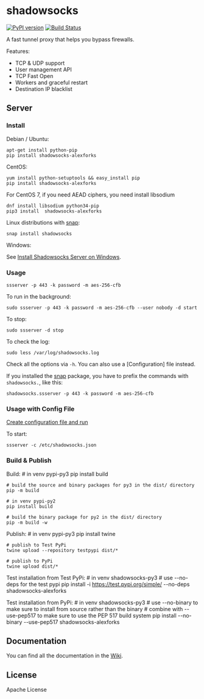 shadowsocks
===========

[![PyPI version]][PyPI]
[![Build Status]][Travis CI]

A fast tunnel proxy that helps you bypass firewalls.

Features:
- TCP & UDP support
- User management API
- TCP Fast Open
- Workers and graceful restart
- Destination IP blacklist

Server
------

### Install

Debian / Ubuntu:

    apt-get install python-pip
    pip install shadowsocks-alexforks

CentOS:

    yum install python-setuptools && easy_install pip
    pip install shadowsocks-alexforks

For CentOS 7, if you need AEAD ciphers, you need install libsodium
```
dnf install libsodium python34-pip
pip3 install  shadowsocks-alexforks
```
Linux distributions with [snap](http://snapcraft.io/):

    snap install shadowsocks

Windows:

See [Install Shadowsocks Server on Windows](https://github.com/shadowsocks/shadowsocks/wiki/Install-Shadowsocks-Server-on-Windows).

### Usage

    ssserver -p 443 -k password -m aes-256-cfb

To run in the background:

    sudo ssserver -p 443 -k password -m aes-256-cfb --user nobody -d start

To stop:

    sudo ssserver -d stop

To check the log:

    sudo less /var/log/shadowsocks.log

Check all the options via `-h`. You can also use a [Configuration] file
instead.

If you installed the [snap](http://snapcraft.io/) package, you have to prefix the commands with `shadowsocks.`,
like this:

    shadowsocks.ssserver -p 443 -k password -m aes-256-cfb
    
### Usage with Config File

[Create configuration file and run](https://github.com/shadowsocks/shadowsocks/wiki/Configuration-via-Config-File)

To start:

    ssserver -c /etc/shadowsocks.json


### Build & Publish

Build:
    # in venv pypi-py3
    pip install build

    # build the source and binary packages for py3 in the dist/ directory
    pip -m build

    # in venv pypi-py2
    pip install build

    # build the binary package for py2 in the dist/ directory
    pip -m build -w

Publish:
    # in venv pypi-py3
    pip install twine

    # publish to Test PyPi
    twine upload --repository testpypi dist/*

    # publish to PyPi
    twine upload dist/*

Test installation from Test PyPi:
    # in venv shadowsocks-py3
    # use --no-deps for the test pypi
    pip install -i https://test.pypi.org/simple/ --no-deps shadowsocks-alexforks

Test installation from PyPi:
    # in venv shadowsocks-py3
    # use --no-binary to make sure to install from source rather than the binary
    # combine with --use-pep517 to make sure to use the PEP 517 build system
    pip install --no-binary --use-pep517 shadowsocks-alexforks


Documentation
-------------

You can find all the documentation in the [Wiki](https://github.com/shadowsocks/shadowsocks/wiki).

License
-------

Apache License







[Build Status]:      https://img.shields.io/travis/shadowsocks/shadowsocks/master.svg?style=flat
[PyPI]:              https://pypi.python.org/pypi/shadowsocks
[PyPI version]:      https://img.shields.io/pypi/v/shadowsocks.svg?style=flat
[Travis CI]:         https://travis-ci.org/shadowsocks/shadowsocks

